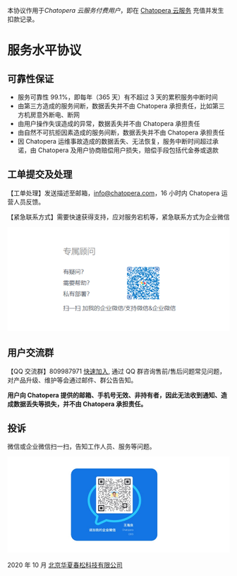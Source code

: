 本协议作用于*Chatopera 云服务付费用户*，即在 [Chatopera 云服务](https://bot.chatopera.com) 充值并发生扣款记录。

# 服务水平协议

## 可靠性保证

- 服务可靠性 99.1%，即每年（365 天）有不超过 3 天的累积服务中断时间
- 由第三方造成的服务间断，数据丢失并不由 Chatopera 承担责任，比如第三方机房意外断电、断网
- 由用户操作失误造成的异常，数据丢失并不由 Chatopera 承担责任
- 由自然不可抗拒因素造成的服务间断，数据丢失并不由 Chatopera 承担责任
- 因 Chatopera 运维事故造成的数据丢失、无法恢复，服务中断时间超过承诺，由 Chatopera 及用户协商赔偿用户损失，赔偿手段包括代金券或退款

## 工单提交及处理

【工单处理】发送描述至邮箱，info@chatopera.com，16 小时内 Chatopera 运营人员反馈。

【紧急联系方式】需要快速获得支持，应对服务宕机等，紧急联系方式为企业微信

![](../../images/products/platform/image-044.png)

## 用户交流群

【QQ 交流群】809987971 [快速加入](https://jq.qq.com/?_wv=1027&k=5JpEvBZ), 通过 QQ 群咨询售前/售后问题常见问题，对产品升级、维护等会通过邮件、群公告告知。

**用户向 Chatopera 提供的邮箱、手机号无效、非持有者，因此无法收到通知、造成数据丢失等损失，并不由 Chatopera 承担责任。**

## 投诉

微信或企业微信扫一扫，告知工作人员、服务等问题。

![](../../images/products/platform/complaint.jpg)

2020 年 10 月 [北京华夏春松科技有限公司](https://www.chatopera.com/)
